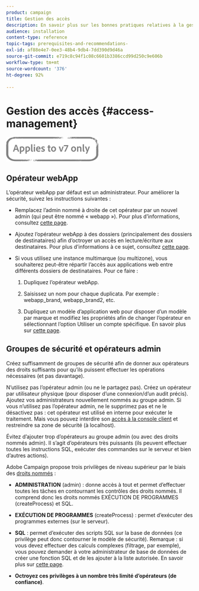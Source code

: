 ```yaml
---
product: campaign
title: Gestion des accès
description: En savoir plus sur les bonnes pratiques relatives à la gestion des accès.
audience: installation
content-type: reference
topic-tags: prerequisites-and-recommendations-
exl-id: af88e4e7-0ee3-48b4-9db4-7dd390d9d46a
source-git-commit: e719c8c94f1c08c6601b3386ccd99d250c9e606b
workflow-type: tm+mt
source-wordcount: '376'
ht-degree: 92%

---
```


# Gestion des accès {#access-management}

![](../../assets/v7-only.svg)

## Opérateur webApp

L’opérateur webApp par défaut est un administrateur. Pour améliorer la sécurité, suivez les instructions suivantes :

* Remplacez l’admin nommé à droite de cet opérateur par un nouvel admin (qui peut être nommé « webapp »). Pour plus d’informations, consultez [cette page](../../platform/using/access-management.md).

* Ajoutez l’opérateur webApp à des dossiers (principalement des dossiers de destinataires) afin d’octroyer un accès en lecture/écriture aux destinataires. Pour plus d’informations à ce sujet, consultez [cette page](../../platform/using/access-management.md).

* Si vous utilisez une instance multimarque (ou multizone), vous souhaiterez peut-être répartir l’accès aux applications web entre différents dossiers de destinataires. Pour ce faire :

   1. Dupliquez l’opérateur webApp.

   1. Saisissez un nom pour chaque duplicata. Par exemple : webapp_brand, webapp_brand2, etc.

   1. Dupliquez un modèle d’application web pour disposer d’un modèle par marque et modifiez les propriétés afin de changer l’opérateur en sélectionnant l’option Utiliser un compte spécifique.  En savoir plus sur [cette page](../../web/using/defining-web-forms-properties.md).

## Groupes de sécurité et opérateurs admin

Créez suffisamment de groupes de sécurité afin de donner aux opérateurs des droits suffisants pour qu’ils puissent effectuer les opérations nécessaires (et pas davantage).

N’utilisez pas l’opérateur admin (ou ne le partagez pas). Créez un opérateur par utilisateur physique (pour disposer d’une connexion/d’un audit précis). Ajoutez vos administrateurs nouvellement nommés au groupe admin. Si vous n’utilisez pas l’opérateur admin, ne le supprimez pas et ne le désactivez pas : cet opérateur est utilisé en interne pour exécuter le traitement. Mais vous pouvez interdire son [accès à la console client](../../platform/using/access-management.md) et restreindre sa zone de sécurité (à localhost).

Évitez d’ajouter trop d’opérateurs au groupe admin (ou avec des droits nommés admin). Il s’agit d’opérateurs très puissants (ils peuvent effectuer toutes les instructions SQL, exécuter des commandes sur le serveur et bien d’autres actions).

Adobe Campaign propose trois privilèges de niveau supérieur par le biais des [droits nommés](../../platform/using/access-management.md#named-rights) :

* **ADMINISTRATION** (admin) : donne accès à tout et permet d’effectuer toutes les tâches en contournant les contrôles des droits nommés. Il comprend donc les droits nommés EXÉCUTION DE PROGRAMMES (createProcess) et SQL.

* **EXÉCUTION DE PROGRAMMES** (createProcess) : permet d’exécuter des programmes externes (sur le serveur).

* **SQL** : permet d’exécuter des scripts SQL sur la base de données (ce privilège peut donc contourner le modèle de sécurité). Remarque : si vous devez effectuer des calculs complexes (filtrage, par exemple), vous pouvez demander à votre administrateur de base de données de créer une fonction SQL et de les ajouter à la liste autorisée. En savoir plus sur [cette page](../../installation/using/scripting-coding-guidelines.md).

* **Octroyez ces privilèges à un nombre très limité d’opérateurs (de confiance)**.
